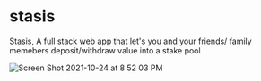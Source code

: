 # stasis
Stasis, A full stack web app that let's you and your friends/ family memebers deposit/withdraw value into a stake pool



![Screen Shot 2021-10-24 at 8 52 03 PM](https://user-images.githubusercontent.com/29158874/138620093-5c045784-6266-4352-b85d-d28637285bf0.png)
